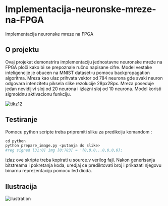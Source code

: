 # Implementacija-neuronske-mreze-na-FPGA
Implementacija neuronske mreze na FPGA
## O projektu
Ovaj projekat demonstrira implementaciju jednostavne neuronske mreže na FPGA ploči kako bi se prepoznale ručno napisane cifre.
Model vestake inteligencije je obucen na MNIST dataset-u pomocu backpropagation algoritma. Mreza kao ulaz prihvata vektor od 784 neurona gde svaki neuron odgovara intenzitetu piksela slike rezolucije 28px28px. Mreza poseduje jedan nevidljivi sloj od 20 neurona i izlazni sloj od 10 neurona. Model koristi sigmoidnu aktivacionu funkciju.


![tikz12](https://github.com/vuklazovic/Implementacija-neuronske-mreze-na-FPGA/assets/68462413/4a32d0e8-555d-4334-a3aa-952e0027fbd5)

## Testiranje

Pomocu python scripte treba pripremiti sliku za predikciju komandom :
```python
cd python
python prepare_image.py <putanja do slike>
#reg signed [31:0] img [0:783] = '{0,0,0...0,0,0,0};
```
izlaz ove skripte treba kopirati u source.v verilog fajl.
Nakon generisanja bitstreama i pokretanja koda, uredjaj ce prediktovati broj i prikazati njegovu binarnu reprezentaciju pomocu led dioda.

## Ilustracija
![ilustration](https://github.com/vuklazovic/Implementacija-neuronske-mreze-na-FPGA/assets/68462413/06c9b8fa-cf09-4c9c-961a-8089d2cff99c)
